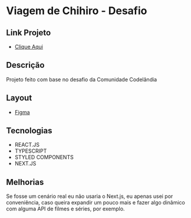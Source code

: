 # Viagem de Chihiro - Desafio

## Link Projeto
- [Clique Aqui](https://chihiro-challenge.vercel.app/)

## Descrição

Projeto feito com base no desafio da Comunidade Codelândia

## Layout
- [Figma](https://www.figma.com/file/Yb9IBH56g7T1hdIyZ3BMNO/Desafios---Codel%C3%A2ndia?type=design&node-id=5854-2&mode=design&t=LquBh86E2fPqEgz2-0)


## Tecnologias

- REACT.JS
- TYPESCRIPT
- STYLED COMPONENTS
- NEXT.JS 


## Melhorias

Se fosse um cenário real eu não usaria o Next.js, eu apenas usei por conveniência, caso queira expandir um pouco mais e fazer algo dinâmico com alguma API de filmes e séries, por exemplo.
